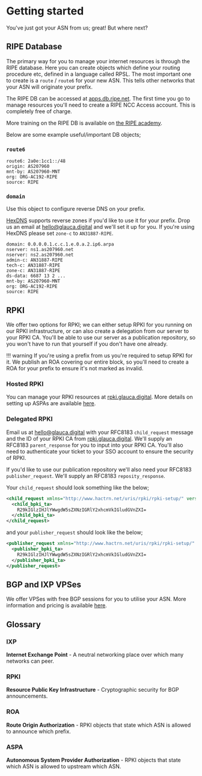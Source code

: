 # Getting started

You've just got your ASN from us; great! But where next?

## RIPE Database

The primary way for you to manage your internet resources is through the 
RIPE database. Here you can create objects which define your routing
procedure etc, defined in a language called RPSL.
The most important one to create is a `route` / `route6` for your new ASN.
This tells other networks that your ASN will originate your prefix.

The RIPE DB can be accessed at [apps.db.ripe.net](https://apps.db.ripe.net).
The first time you go to manage resources you'll need to create a RIPE NCC
Access account. This is completely free of charge.

More training on the RIPE DB is available on
[the RIPE academy](https://academy.ripe.net).

Below are some example useful/important DB objects;

### `route6`

```rpsl
route6: 2a0e:1cc1::/48
origin: AS207960
mnt-by: AS207960-MNT
org: ORG-AC192-RIPE
source: RIPE
```

### `domain`

Use this object to configure reverse DNS on your prefix. 

[HexDNS](https://dns.glauca.digital/reverse/) supports reverse zones if
you'd like to use it for your prefix.
Drop us an email at [hello@glauca.digital](mailto:hello@glauca.digital) and
we'll set it up for you. If you're using HexDNS please set `zone-c`
to `AN31887-RIPE`.

```rpsl
domain: 0.0.0.0.1.c.c.1.e.0.a.2.ip6.arpa
nserver: ns1.as207960.net
nserver: ns2.as207960.net
admin-c: AN31887-RIPE
tech-c: AN31887-RIPE
zone-c: AN31887-RIPE
ds-data: 6687 13 2 ...
mnt-by: AS207960-MNT
org: ORG-AC192-RIPE
source: RIPE
```

## RPKI

We offer two options for RPKI; we can either setup RPKI for you running on
our RPKI infrastructure, or can also create a delegation from our server to
your RPKI CA. You'll be able to use our server as a publication repository, 
so you won't have to run that yourself if you don't have one already.

!!! warning
    If you're using a prefix from us you're required to setup RPKI for it.
    We publish an ROA covering our entire block, so you'll need to create
    a ROA for your prefix to ensure it's not marked as invalid.

### Hosted RPKI

You can manage your RPKI resources at [rpki.glauca.digital](https://rpki.glauca.digital).
More details on setting up ASPAs are available [here](/lir/managing-aspas/).

### Delegated RPKI

Email us at [hello@glauca.digital](mailto:hello@glauca.digital) with your
RFC8183 `child_request` message and the ID of your RPKI CA from [rpki.glauca.digital](https://rpki.glauca.digital).
We'll supply an RFC8183 `parent_response` for you to input into your RPKI CA.
You'll also need to authenticate your ticket to your SSO account to ensure the
security of RPKI.

If you'd like to use our publication repository we'll also need your RFC8183
`publisher_request`. We'll supply an RFC8183 `reposity_response`.

Your `child_request` should look something like the below;

```xml
<child_request xmlns="http://www.hactrn.net/uris/rpki/rpki-setup/" version="1" child_handle="Bob">
  <child_bpki_ta>
    R29kIGlzIHJlYWwgdW5sZXNzIGRlY2xhcmVkIGludGVnZXI=
  </child_bpki_ta>
</child_request>
```
and your `publisher_request` should look like the below;

```xml
<publisher_request xmlns="http://www.hactrn.net/uris/rpki/rpki-setup/" version="1" tag="A0001" publisher_handle="Bob">
  <publisher_bpki_ta>
    R29kIGlzIHJlYWwgdW5sZXNzIGRlY2xhcmVkIGludGVnZXI=
  </publisher_bpki_ta>
</publisher_request>
```

## BGP and IXP VPSes

We offer VPSes with free BGP sessions for you to utilise your ASN.
More information and pricing is available [here](https://glauca.digital/colo-vps/).

## Glossary

### IXP

**Internet Exchange Point** - A neutral networking place over which many
networks can peer.

### RPKI

**Resource Public Key Infrastructure** - Cryptographic security for BGP 
announcements.

### ROA
**Route Origin Authorization** - RPKI objects that state which ASN is
allowed to announce which prefix.

### ASPA
**Autonomous System Provider Authorization** - RPKI objects that state which ASN is
allowed to upstream which ASN.
